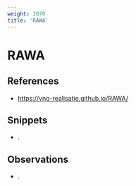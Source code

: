 ```yaml
---
weight: 3070
title: 'RAWA'
---
```


# RAWA

## References
- https://vng-realisatie.github.io/RAWA/

## Snippets
- .

## Observations
- .
